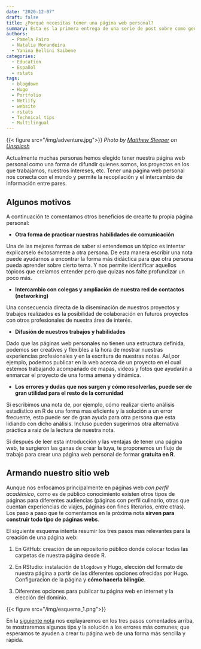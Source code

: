 ```yaml
---
date: "2020-12-07"
draft: false
title: ¿Porqué necesitas tener una página web personal?
summary: Esta es la primera entrega de una serie de post sobre como generar un sitio web estático con R.
authors: 
  - Pamela Pairo
  - Natalia Morandeira
  - Yanina Bellini Saibene
categories:
  - Education
  - Español
  - rstats
tags:
  - blogdown
  - Hugo
  - Portfolio
  - Netlify
  - website
  - rstats
  - Technical tips
  - Multilingual
---
```


{{< figure src="/img/adventure.jpg">}}
*<span>Photo by <a href="https://unsplash.com/@mjsleeper?utm_source=unsplash&amp;utm_medium=referral&amp;utm_content=creditCopyText">Matthew Sleeper</a> on <a href="https://unsplash.com/s/photos/begin?utm_source=unsplash&amp;utm_medium=referral&amp;utm_content=creditCopyText">Unsplash</a></span>*


Actualmente muchas personas hemos elegido tener nuestra página web personal como una forma de difundir quienes somos, los proyectos en los que trabajamos, nuestros intereses, etc. Tener una página web personal nos conecta con el mundo y permite la recopilación y el intercambio de información entre pares. 

## Algunos motivos  

A continuación te comentamos otros beneficios de crearte tu propia página personal:

+ **Otra forma de practicar nuestras habilidades de comunicación** 

Una de las mejores formas de saber si entendemos un tópico es intentar explicarselo éxitosamente a otra persona. De esta manera escribir una nota puede ayudarnos a encontrar la forma más didáctica para que otra persona pueda aprender sobre cierto tema. Y nos permite identificar aquellos tópicos que creíamos entender pero que quizas nos falte profundizar un poco más.

+ **Intercambio con colegas y ampliación de nuestra red de contactos (networking)** 

Una consecuencia directa de la diseminación de nuestros proyectos y trabajos realizados es la posibilidad de colaboración en futuros proyectos con otros profesionales de nuestra área de interés.

+ **Difusión de nuestros trabajos y habilidades** 

Dado que las páginas web personales no tienen una estructura definida, podemos ser creatives y flexibles a la hora de mostrar nuestras experiencias profesionales y en la escritura de nuestras notas. Así,por ejemplo, podemos publicar en la web acerca de un proyecto en el cual estemos trabajando acompañado de mapas, videos y fotos que ayudarán a enmarcar el proyecto de una forma amena y dinámica.

+ **Los errores y dudas que nos surgen y cómo resolverlas, puede ser de gran utilidad para el resto de la comunidad** 

Si escribimos una nota de, por ejemplo, cómo realizar cierto análisis estadístico en R de una forma mas eficiente y la solución a un error frecuente, esto puede ser de gran ayuda para otra persona que esta lidiando con dicho análisis. Incluso pueden sugerirnos otra alternativa práctica a raiz de la lectura de nuestra nota.


Si después de leer esta introducción y las ventajas de tener una página web, te surgieron las ganas de crear la tuya, te proponemos un flujo de trabajo para crear una página web personal de formar **gratuita en R**. 

## Armando nuestro sitio web

Aunque nos enfocamos principalmente en páginas web _con perfil académico_, como es de público conocimiento existen otros tipos de páginas para diferentes audiencias (páginas con perfil culinario, otras que cuentan experiencias de viajes, páginas con fines literarios, entre otras). Los paso a paso que te comentamos en la próxima nota **sirven para construir todo tipo de páginas webs**.

El siguiente esquema intenta resumir los tres pasos mas relevantes para la creación de una página web:

1. En GitHub: creación de un repositorio público donde colocar todas las carpetas de nuestra página desde R.

2. En RStudio: instalación de `blogdown` y Hugo, elección del formato de nuestra página a partir de las diferentes opciones ofrecidas por Hugo. Configuracion de la página y **cómo hacerla bilingüe**.

3. Diferentes opciones para publicar tu página web en internet y la elección del dominio.

{{< figure src="/img/esquema_1.png">}}

En la [siguiente nota](https://yabellini.netlify.app/es/post/hacerweb2/) nos explayaremos en los tres pasos comentados arriba, te mostraremos algunos tips y la solución a los errores más comunes; que esperamos te ayuden a crear tu página web de una forma más sencilla y rápida.



